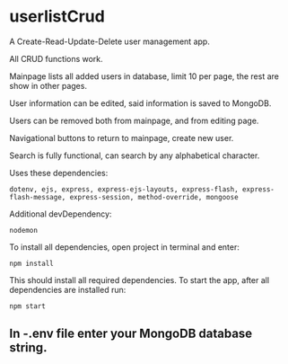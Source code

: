 
# userlistCrud

A Create-Read-Update-Delete user management app. 

All CRUD functions work.

Mainpage lists all added users in database, limit 10 per page, the rest are show in other pages.

User information can be edited, said information is saved to MongoDB.

Users can be removed both from mainpage, and from editing page. 

Navigational buttons to return to mainpage, create new user. 

Search is fully functional, can search by any alphabetical character.

Uses these dependencies:

` dotenv, ejs, express, express-ejs-layouts, express-flash, express-flash-message, express-session, method-override, mongoose `

Additional devDependency:

`nodemon`

To install all dependencies, open project in terminal and enter:

`npm install`

This should install all required dependencies. 
To start the app, after all dependencies are installed run:

`npm start`

## In **-.env** file enter your MongoDB database string.
